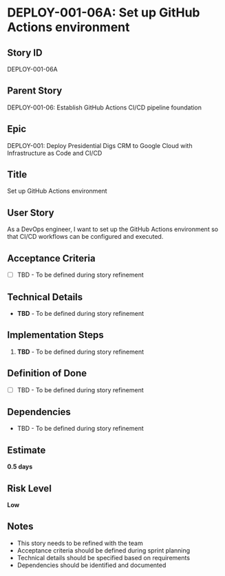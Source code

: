 # DEPLOY-001-06A: Set up GitHub Actions environment

## Story ID
DEPLOY-001-06A

## Parent Story
DEPLOY-001-06: Establish GitHub Actions CI/CD pipeline foundation

## Epic
DEPLOY-001: Deploy Presidential Digs CRM to Google Cloud with Infrastructure as Code and CI/CD

## Title
Set up GitHub Actions environment

## User Story
As a DevOps engineer, I want to set up the GitHub Actions environment so that CI/CD workflows can be configured and executed.

## Acceptance Criteria
- [ ] TBD - To be defined during story refinement

## Technical Details
- **TBD** - To be defined during story refinement

## Implementation Steps
1. **TBD** - To be defined during story refinement

## Definition of Done
- [ ] TBD - To be defined during story refinement

## Dependencies
- TBD - To be defined during story refinement

## Estimate
**0.5 days**

## Risk Level
**Low**

## Notes
- This story needs to be refined with the team
- Acceptance criteria should be defined during sprint planning
- Technical details should be specified based on requirements
- Dependencies should be identified and documented
